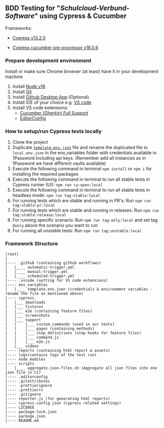 ## BDD Testing for "*Schulcloud-Verbund-Software*" using Cypress & Cucumber

Frameworks:

- [Cypress v13.2.0](https://docs.cypress.io/guides/references/changelog#12-8-0)

- [Cypress cucumber pre-processor v18.0.6](https://github.com/badeball/cypress-cucumber-preprocessor)

### Prepare development environment

Install or make sure Chrome browser (at least) have it in your development machine

1. Install [Node v18](https://nodejs.org/dist/)
2. Install [Git](https://git-scm.com/downloads)
3. Install [Github Desktop App](https://desktop.github.com/) (Optional)
4. Install IDE of your choice e.g. [VS code](https://code.visualstudio.com/download)
5. Install VS code extensions:
   - [Cucumber (Gherkin) Full Support](https://marketplace.visualstudio.com/items?itemName=alexkrechik.cucumberautocomplete)
   - [EditorConfig](https://marketplace.visualstudio.com/items?itemName=EditorConfig.EditorConfig)

### How to setup/run Cypress tests locally

1. Clone the project
2. Duplicate [`template.env.json`](env_variables/template.env.json) file and rename the duplicated file to `local.env.json` in the env_variables folder with credentials available in 1Password including api keys. (Remember add all instances as in 1Password we have different vaults available)
3. Execute the following command in terminal `npm install` or `npm i` for installing the required packages
4. Execute the following command in terminal to run all stable tests in Cypress runner (UI): `npm run cy:open:local`
5. Execute the following command in terminal to run all stable tests in headless mode: `npm run tag:stable:local`
6. For running tests which are stable and running in PR's: Run `npm run tag:stable:pr:local`
7. For running tests which are stable and running in releases: Run `npm run tag:stable:release:local`
8. For running specific scenario: Run `npm run tag:only:local` and set tag `@only` above the scenario you want to run
9. For running all unstable tests: Run `npm run tag:unstable:local`

### Framework Structure

```text
(root)
|
|---- .github (containing github workflows)
|   |____ automatic-trigger.yml
|   |____ manual-trigger.yml
|   |____ scheduled-trigger.yml
|---- .vscode (setting for VS code extensions)
|---- env_variables
|   |____ template.env.json (credentials & environment variables - rename the file as mentioned above)
|---- cypress
|   |___ downloads
|   |___ fixtures
|   |___ e2e (containing feature files)
|   |___ screenshots
|   |___ support
|   |    |___ custom_commands (used in our tests)
|   |    |___ pages (containing methods)
|   |    |___ step_definitions (step hooks for feature files)
|   |    |___ command.js
|   |    |___ e2e.js
|   |___ videos
|---- reports (containing html report & assets)
|---- logs(contains logs of the test run)
|---- node_modules
|---- scripts
|   |____ aggregate-json-files.sh (Aggregate all json files into one json file in CI)
|---- .editorconfig
|---- .gitattributes
|---- .prettierignore
|---- .prettierrc
|---- .gitignore
|---- reporter.js (for generating html reports)
|---- cypress.config.json (cypress related settings)
|---- LICENSE
|---- package-lock.json
|---- package.json
|---- README.md
```
